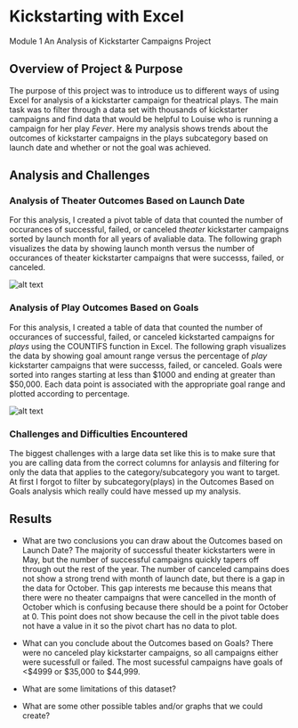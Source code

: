 # Kickstarting with Excel
Module 1 An Analysis of Kickstarter Campaigns Project

## Overview of Project & Purpose
The purpose of this project was to introduce us to different ways of using Excel for analysis of a kickstarter campaign for theatrical plays. The main task was to filter through a data set with thousands of kickstarter campaigns and find data that would be helpful to Louise who is running a campaign for her play *Fever*. Here my analysis shows trends about the outcomes of kickstarter campaigns in the plays subcategory based on launch date and whether or not the goal was achieved.   
## Analysis and Challenges

### Analysis of Theater Outcomes Based on Launch Date
For this analysis, I created a pivot table of data that counted the number of occurances of successful, failed, or canceled *theater* kickstarter campaigns sorted by launch month for all years of avaliable data. The following graph visualizes the data by showing launch month versus the number of occurances of theater kickstarter campaigns that were successs, failed, or canceled.

![alt text](https://github.com/nsmeltz/Module-1-Challenge-Kickstarter-Analysis/blob/521a039cdbd396ed769f3958b1623011e3e78f9e/Theater_Outcomes_vs_Launch.png)

### Analysis of Play Outcomes Based on Goals
For this analysis, I created a table of data that counted the number of occurances of successful, failed, or canceled kickstarted campaigns for *plays* using the COUNTIFS function in Excel. The following graph visualizes the data by showing goal amount range versus the percentage of *play* kickstarter campaigns that were successs, failed, or canceled. Goals were sorted into ranges starting at less than $1000 and ending at greater than $50,000. Each data point is associated with the appropriate goal range and plotted according to percentage. 

![alt text](https://github.com/nsmeltz/Module-1-Challenge-Kickstarter-Analysis/blob/012e669ec81cc741ade69615a31be974ceb10417/Play_Outcomes_vs_Goals.png)

### Challenges and Difficulties Encountered
The biggest challenges with a large data set like this is to make sure that you are calling data from the correct columns for anlaysis and filtering for only the data that applies to the category/subcategory you want to target. At first I forgot to filter by subcategory(plays) in the Outcomes Based on Goals analysis which really could have messed up my analysis. 

## Results

- What are two conclusions you can draw about the Outcomes based on Launch Date?
The majority of successful theater kickstarters were in May, but the number of successful campaigns quickly tapers off through out the rest of the year. The number of canceled campains does not show a strong trend with month of launch date, but there is a gap in the data for October. This gap interests me because this means that there were no theater campaigns that were cancelled in the month of October which is confusing because there should be a point for October at 0. This point does not show because the cell in the pivot table does not have a value in it so the pivot chart has no data to plot. 

- What can you conclude about the Outcomes based on Goals?
There were no canceled play kickstarter campaigns, so all campaigns either were sucessfull or failed. The most sucessful campaigns have goals of <$4999 or $35,000 to $44,999.

- What are some limitations of this dataset?

- What are some other possible tables and/or graphs that we could create?
